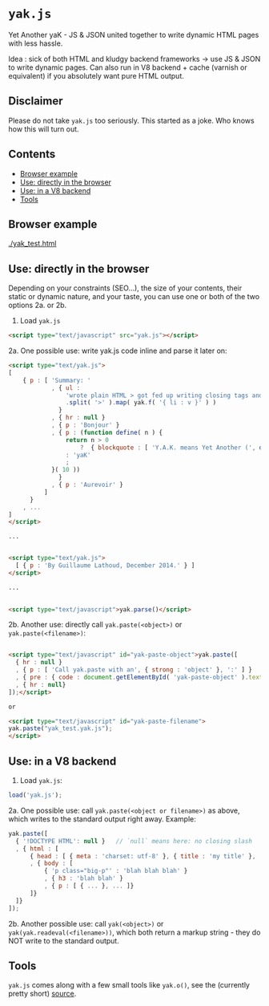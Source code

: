 `yak.js`
======

Yet Another yaK - JS &amp; JSON united together to write dynamic HTML pages with less hassle.

Idea : sick of both HTML and kludgy backend frameworks -> use JS &
JSON to write dynamic pages. Can also run in V8 backend + cache
(varnish or equivalent) if you absolutely want pure HTML output.

## Disclaimer

Please do not take `yak.js` too seriously. This started as a joke. Who knows how this will turn out.

## Contents

 * [Browser example](browser-example)
 * [Use: directly in the browser](use-directly-in-the-browser)
 * [Use: in a V8 backend](use-in-a-v8-backend)
 * [Tools](tools)
 
## Browser example 

[./yak_test.html](./yak_test.html)

## Use: directly in the browser

Depending on your constraints (SEO...), the size of your contents, their static or dynamic nature, and your taste, you can use one or both of the two options 2a. or 2b.

 1. Load `yak.js`

```html
<script type="text/javascript" src="yak.js"></script>
```

 2a. One possible use: write yak.js code inline and parse it later on:

```html
<script type="text/yak.js">
[
    { p : [ 'Summary: '
            , { ul : 
                'wrote plain HTML > got fed up writing closing tags and having too little page structure dynamics > generated HTML using frameworks > too many features > kludge accumulated over time > wrote plain HTML again > got fed up again > wrote - wait first wrote YAK.'
                .split( '>' ).map( yak.f( '{ li : v }' ) ) 
              }
            , { hr : null }
            , { p : 'Bonjour' }
            , { p : (function define( n ) {
                return n > 0  
                    ?  { blockquote : [ 'Y.A.K. means Yet Another (', define( n - 1 ), ')' ] }
                : 'yaK'
                ;  
            }( 10 ))
              }
            , { p : 'Aurevoir' }
          ]
      }
    , ...
]
</script>

...


<script type="text/yak.js">
  [ { p : 'By Guillaume Lathoud, December 2014.' } ]
</script>

...
    

<script type="text/javascript">yak.parse()</script>

```

 2b. Another use: directly call `yak.paste(<object>)` or `yak.paste(<filename>)`:

```html

<script type="text/javascript" id="yak-paste-object">yak.paste([ 
  { hr : null }
  , { p : [ 'Call yak.paste with an', { strong : 'object' }, ':' ] }
  , { pre : { code : document.getElementById( 'yak-paste-object' ).textContent } }
  , { hr : null}
]);</script>

or

<script type="text/javascript" id="yak-paste-filename">
yak.paste("yak_test.yak.js");
</script>

```

## Use: in a V8 backend

1. Load `yak.js`:

```js
load('yak.js');
```

2a. One possible use: call `yak.paste(<object or filename>)` as above, which writes to the standard output right away. Example:

```js
yak.paste([
  { '!DOCTYPE HTML': null }   // `null` means here: no closing slash
  , { html : [
      { head : [ { meta : 'charset: utf-8' }, { title : 'my title' }, ... ] }
      , { body : [
          { 'p class="big-p"' : 'blah blah blah' }
          , { h3 : 'blah blah' }
          , { p : [ { ... }, ... ]}
      ]}
  ]}
]);
```

2b. Another possible use: call `yak(<object>)` or `yak(yak.readeval(<filename>))`, which both return a markup string - they do NOT write to the standard output.

## Tools

`yak.js` comes along with a few small tools like `yak.o()`, see the (currently pretty short) [source](./yak.js).

